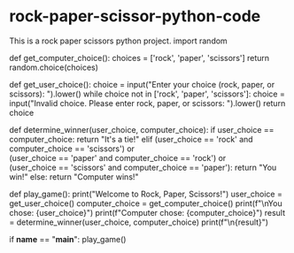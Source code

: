 # rock-paper-scissor-python-code
 This is a rock paper scissors python project.
 import random

def get_computer_choice():
    choices = ['rock', 'paper', 'scissors']
    return random.choice(choices)

def get_user_choice():
    choice = input("Enter your choice (rock, paper, or scissors): ").lower()
    while choice not in ['rock', 'paper', 'scissors']:
        choice = input("Invalid choice. Please enter rock, paper, or scissors: ").lower()
    return choice

def determine_winner(user_choice, computer_choice):
    if user_choice == computer_choice:
        return "It's a tie!"
    elif (user_choice == 'rock' and computer_choice == 'scissors') or \
         (user_choice == 'paper' and computer_choice == 'rock') or \
         (user_choice == 'scissors' and computer_choice == 'paper'):
        return "You win!"
    else:
        return "Computer wins!"

def play_game():
    print("Welcome to Rock, Paper, Scissors!")
    user_choice = get_user_choice()
    computer_choice = get_computer_choice()
    print(f"\nYou chose: {user_choice}")
    print(f"Computer chose: {computer_choice}")
    result = determine_winner(user_choice, computer_choice)
    print(f"\n{result}")

if __name__ == "__main__":
    play_game()

   
